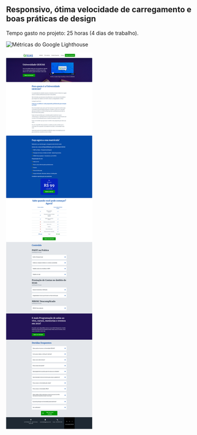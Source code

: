 ## Responsivo, ótima velocidade de carregamento e boas práticas de design
Tempo gasto no projeto: 25 horas (4 dias de trabalho).

![Métricas do Google Lighthouse](https://i.imgur.com/sSXMMUy.png)

![Screenshot do site](https://raw.githubusercontent.com/guidiasz/universidade-gesuas/main/site.png)
